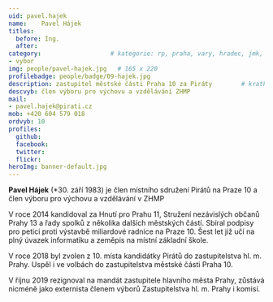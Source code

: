 ```yaml
---
uid: pavel.hajek
name:    Pavel Hájek
titles:
  before: Ing. 
  after:
category:                 	# kategorie: rp, praha, vary, hradec, jmk, senat
- vybor
img: people/pavel-hajek.jpg   # 165 x 220
profilebadge: people/badge/09-hajek.jpg
description: zastupitel městské části Praha 10 za Piráty    	# kratký popis, max 160 znaků
descvyb: člen výboru pro výchovu a vzdělávání ZHMP
mail:
- pavel.hajek@pirati.cz
mob: +420 604 579 018
ordvyb: 10
profiles:
  github:       
  facebook:    
  twitter: 		  
  flickr:		  
heroImg: banner-default.jpg  
---
```


**Pavel Hájek** (*30. září 1983) je člen místního sdružení Pirátů na Praze 10 a člen výboru pro výchovu a vzdělávání v ZHMP

V roce 2014 kandidoval za Hnutí pro Prahu 11, Stružení nezávislých občanů Prahy 13 a řady spolků z několika dalších městských částí. Sbíral podpisy pro petici proti výstavbě miliardové radnice na Praze 10. Šest let již učí na plný úvazek informatiku a zeměpis na místní základní škole. 

V roce 2018 byl zvolen z 10. místa kandidátky Pirátů do zastupitelstva hl. m. Prahy. Uspěl i ve volbách do zastupitelstva městské části Praha 10.

V říjnu 2019 rezignoval na mandát zastupitele hlavního města Prahy, zůstává nicméně jako externista členem výborů Zastupitelstva hl. m. Prahy i komisí.

